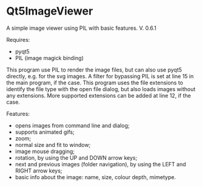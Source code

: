 # Qt5ImageViewer
A simple image viewer using PIL with basic features. V. 0.6.1

Requires:
- pyqt5
- PIL (image magick binding)

This program use PIL to render the image files, but can also use pyqt5 directly, e.g. for the svg images. A filter for bypassing PIL is set at line 15 in the main program, if the case. This program uses the file extensions to identify the file type with the open file dialog, but also loads images without any extensions. More supported extensions can be added at line 12, if the case.

Features:
- opens images from command line and dialog;
- supports animated gifs;
- zoom;
- normal size and fit to window;
- image mouse dragging;
- rotation, by using the UP and DOWN arrow keys;
- next and previous images (folder navigation), by using the LEFT and RIGHT arrow keys;
- basic info about the image: name, size, colour depth, mimetype.


